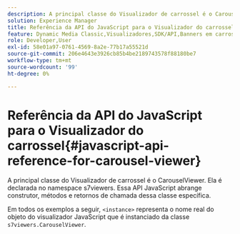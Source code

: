 ```yaml
---
description: A principal classe do Visualizador de carrossel é o CarouselViewer. Ela é declarada no namespace s7viewers. Essa API JavaScript abrange construtor, métodos e retornos de chamada dessa classe específica.
solution: Experience Manager
title: Referência da API do JavaScript para o Visualizador do carrossel
feature: Dynamic Media Classic,Visualizadores,SDK/API,Banners em carrossel
role: Developer,User
exl-id: 58e01a97-0761-4569-8a2e-77b17a55521d
source-git-commit: 206e4643e3926cb85b4be2189743578f88180be7
workflow-type: tm+mt
source-wordcount: '99'
ht-degree: 0%

---
```


# Referência da API do JavaScript para o Visualizador do carrossel{#javascript-api-reference-for-carousel-viewer}

A principal classe do Visualizador de carrossel é o CarouselViewer. Ela é declarada no namespace s7viewers. Essa API JavaScript abrange construtor, métodos e retornos de chamada dessa classe específica.

Em todos os exemplos a seguir, `<instance>` representa o nome real do objeto do visualizador JavaScript que é instanciado da classe `s7viewers.CarouselViewer`.
